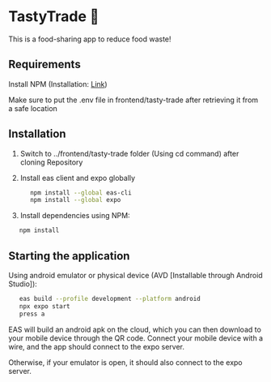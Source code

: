 # TastyTrade 👋

This is a food-sharing app to reduce food waste!

## Requirements
Install NPM (Installation: [Link](https://docs.npmjs.com/downloading-and-installing-node-js-and-npm))

Make sure to put the .env file in frontend/tasty-trade after retrieving it from a safe location

## Installation

1. Switch to ../frontend/tasty-trade folder (Using cd command) after cloning Repository

2. Install eas client and expo globally
```bash
      npm install --global eas-cli
      npm install --global expo
   ```

3. Install dependencies using NPM:
```bash
   npm install
   ```

## Starting the application
Using android emulator or physical device (AVD [Installable through Android Studio]):
```bash
   eas build --profile development --platform android
   npx expo start
   press a
   ```

EAS will build an android apk on the cloud, which you can then download to your mobile device through the QR code.
Connect your mobile device with a wire, and the app should connect to the expo server.

Otherwise, if your emulator is open, it should also connect to the expo server.